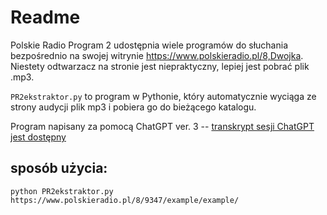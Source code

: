 # Readme

Polskie Radio Program 2 udostępnia wiele programów do słuchania bezpośrednio na swojej witrynie <https://www.polskieradio.pl/8,Dwojka>. Niestety odtwarzacz na stronie jest niepraktyczny, lepiej jest pobrać plik .mp3.

`PR2ekstraktor.py` to program w Pythonie, który automatycznie wyciąga ze strony audycji plik mp3 i pobiera go do bieżącego katalogu.

Program napisany za pomocą ChatGPT ver. 3 -- [transkrypt sesji ChatGPT jest dostępny](ChatGPT-transcript.md)

## sposób użycia:
```
python PR2ekstraktor.py https://www.polskieradio.pl/8/9347/example/example/
```

